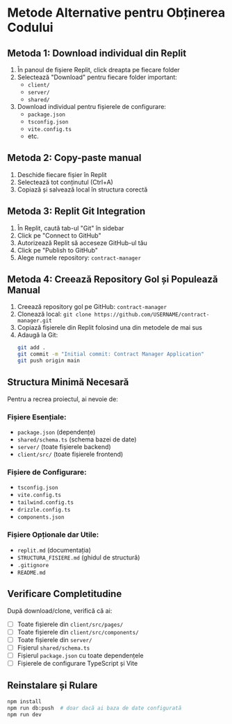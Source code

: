 # Metode Alternative pentru Obținerea Codului

## Metoda 1: Download individual din Replit
1. În panoul de fișiere Replit, click dreapta pe fiecare folder
2. Selectează "Download" pentru fiecare folder important:
   - `client/`
   - `server/`
   - `shared/`
3. Download individual pentru fișierele de configurare:
   - `package.json`
   - `tsconfig.json`
   - `vite.config.ts`
   - etc.

## Metoda 2: Copy-paste manual
1. Deschide fiecare fișier în Replit
2. Selectează tot conținutul (Ctrl+A)
3. Copiază și salvează local în structura corectă

## Metoda 3: Replit Git Integration
1. În Replit, caută tab-ul "Git" în sidebar
2. Click pe "Connect to GitHub"
3. Autorizează Replit să acceseze GitHub-ul tău
4. Click pe "Publish to GitHub"
5. Alege numele repository: `contract-manager`

## Metoda 4: Creează Repository Gol și Populează Manual
1. Creează repository gol pe GitHub: `contract-manager`
2. Clonează local: `git clone https://github.com/USERNAME/contract-manager.git`
3. Copiază fișierele din Replit folosind una din metodele de mai sus
4. Adaugă la Git:
   ```bash
   git add .
   git commit -m "Initial commit: Contract Manager Application"
   git push origin main
   ```

## Structura Minimă Necesară
Pentru a recrea proiectul, ai nevoie de:

### Fișiere Esențiale:
- `package.json` (dependențe)
- `shared/schema.ts` (schema bazei de date)
- `server/` (toate fișierele backend)
- `client/src/` (toate fișierele frontend)

### Fișiere de Configurare:
- `tsconfig.json`
- `vite.config.ts`
- `tailwind.config.ts`
- `drizzle.config.ts`
- `components.json`

### Fișiere Opționale dar Utile:
- `replit.md` (documentația)
- `STRUCTURA_FISIERE.md` (ghidul de structură)
- `.gitignore`
- `README.md`

## Verificare Completitudine
După download/clone, verifică că ai:
- [ ] Toate fișierele din `client/src/pages/`
- [ ] Toate fișierele din `client/src/components/`
- [ ] Toate fișierele din `server/`
- [ ] Fișierul `shared/schema.ts`
- [ ] Fișierul `package.json` cu toate dependențele
- [ ] Fișierele de configurare TypeScript și Vite

## Reinstalare și Rulare
```bash
npm install
npm run db:push  # doar dacă ai baza de date configurată
npm run dev
```